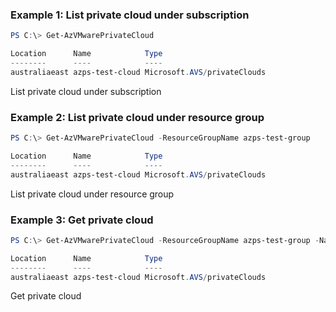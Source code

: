 ### Example 1: List private cloud under subscription
```powershell
PS C:\> Get-AzVMwarePrivateCloud

Location      Name            Type
--------      ----            ----
australiaeast azps-test-cloud Microsoft.AVS/privateClouds
```

List private cloud under subscription

### Example 2: List private cloud under resource group
```powershell
PS C:\> Get-AzVMwarePrivateCloud -ResourceGroupName azps-test-group

Location      Name            Type
--------      ----            ----
australiaeast azps-test-cloud Microsoft.AVS/privateClouds
```

List private cloud under resource group

### Example 3: Get private cloud
```powershell
PS C:\> Get-AzVMwarePrivateCloud -ResourceGroupName azps-test-group -Name azps-test-cloud

Location      Name            Type
--------      ----            ----
australiaeast azps-test-cloud Microsoft.AVS/privateClouds
```

Get private cloud